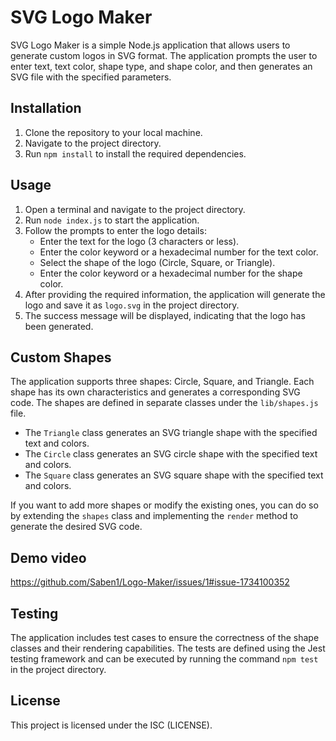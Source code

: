 # SVG Logo Maker

SVG Logo Maker is a simple Node.js application that allows users to generate custom logos in SVG format. The application prompts the user to enter text, text color, shape type, and shape color, and then generates an SVG file with the specified parameters.

## Installation

1. Clone the repository to your local machine.
2. Navigate to the project directory.
3. Run `npm install` to install the required dependencies.

## Usage

1. Open a terminal and navigate to the project directory.
2. Run `node index.js` to start the application.
3. Follow the prompts to enter the logo details:
   - Enter the text for the logo (3 characters or less).
   - Enter the color keyword or a hexadecimal number for the text color.
   - Select the shape of the logo (Circle, Square, or Triangle).
   - Enter the color keyword or a hexadecimal number for the shape color.
4. After providing the required information, the application will generate the logo and save it as `logo.svg` in the project directory.
5. The success message will be displayed, indicating that the logo has been generated.

## Custom Shapes

The application supports three shapes: Circle, Square, and Triangle. Each shape has its own characteristics and generates a corresponding SVG code. The shapes are defined in separate classes under the `lib/shapes.js` file.

- The `Triangle` class generates an SVG triangle shape with the specified text and colors.
- The `Circle` class generates an SVG circle shape with the specified text and colors.
- The `Square` class generates an SVG square shape with the specified text and colors.

If you want to add more shapes or modify the existing ones, you can do so by extending the `shapes` class and implementing the `render` method to generate the desired SVG code.

## Demo video
https://github.com/Saben1/Logo-Maker/issues/1#issue-1734100352

## Testing

The application includes test cases to ensure the correctness of the shape classes and their rendering capabilities. The tests are defined using the Jest testing framework and can be executed by running the command `npm test` in the project directory.

## License

This project is licensed under the ISC (LICENSE).
